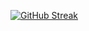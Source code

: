
[![GitHub Streak](https://streak-stats.demolab.com?user=ahmedkerouat&theme=github-dark&border_radius=0)](https://git.io/streak-stats)
